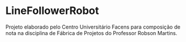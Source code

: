 # LineFollowerRobot
 Projeto elaborado pelo Centro Universitário Facens para composição de nota na disciplina de Fábrica de Projetos do Professor Robson Martins.
